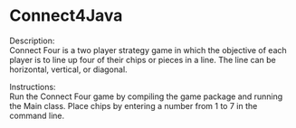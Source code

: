# Connect4Java  

Description:  
Connect Four is a two player strategy game in which the objective
of each player is to line up four of their chips or pieces in a line.
The line can be horizontal, vertical, or diagonal.

Instructions:  
Run the Connect Four game by compiling the game package
and running the Main class.
Place chips by entering a number from 1 to 7 in the command line.